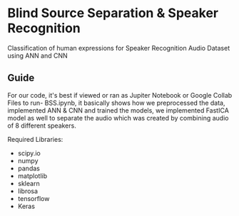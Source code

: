 # Blind Source Separation & Speaker Recognition

Classification of human expressions for Speaker Recognition Audio Dataset using ANN and CNN

## Guide

For our code, it's best if viewed or ran as Jupiter Notebook or Google Collab
Files to run- BSS.ipynb, it basically shows how we preprocessed the data, implemented ANN & CNN and trained the models, we implemented FastICA model as well to separate the audio which was created by combining audio of 8 different speakers.

Required Libraries:
- scipy.io
- numpy
- pandas
- matplotlib
- sklearn
- librosa
- tensorflow
- Keras
